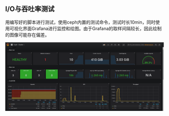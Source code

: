 ## I/O与吞吐率测试

用编写好的脚本进行测试，使用ceph内置的测试命令，测试时长10min，同时使用可视化界面Grafana进行监控和绘图。由于Grafana的取样间隔较长，因此绘制的图像可能存在偏差。

![](images/Grafana可视化界面.png)

